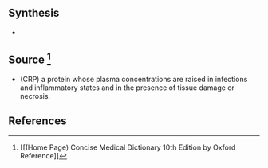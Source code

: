 ## Synthesis
- 
## Source [^1]
- (CRP) a protein whose plasma concentrations are raised in infections and inflammatory states and in the presence of tissue damage or necrosis.
## References

[^1]: [[(Home Page) Concise Medical Dictionary 10th Edition by Oxford Reference]]